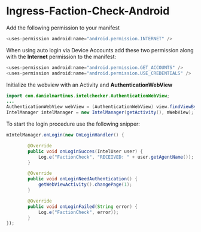 Ingress-Faction-Check-Android
=============================

Add the following permission to your manifest

```Java
<uses-permission android:name="android.permission.INTERNET" /> 
```

When using auto login via Device Accounts add these two permission along with the **Internet** permission to the manifest:

```Java
<uses-permission android:name="android.permission.GET_ACCOUNTS" />
<uses-permission android:name="android.permission.USE_CREDENTIALS" />
```

Initialize the webview with an Activity and **AuthenticationWebView**

```Java
import com.danielmartinus.intelchecker.AuthenticationWebView;
...
AuthenticationWebView webView = (AuthenticationWebView) view.findViewById(R.id.webview);
IntelManager intelManager = new IntelManager(getActivity(), mWebView);
```

To start the login procedure use the following snipper:

```Java
mIntelManager.onLogin(new OnLoginHandler() {

		@Override
		public void onLoginSucces(IntelUser user) {
			Log.e("FactionCheck", "RECEIVED: " + user.getAgentName());
		}

		@Override
		public void onLoginNeedAuthentication() {
			getWebViewActivity().changePage(1);
		}

		@Override
		public void onLoginFailed(String error) {
			Log.e("FactionCheck", error));
		}
});
```
